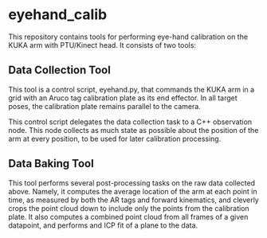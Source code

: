 # eyehand\_calib

This repository contains tools for performing eye-hand calibration on the KUKA arm
with PTU/Kinect head. It consists of two tools:

## Data Collection Tool

This tool is a control script, eyehand.py, that commands the KUKA arm in a grid with
an Aruco tag calibration plate as its end effector. In all target poses, the calibration
plate remains parallel to the camera.

This control script delegates the data collection task to a C++ observation node. This
node collects as much state as possible about the position of the arm at every position,
to be used for later calibration processing.

## Data Baking Tool

This tool performs several post-processing tasks on the raw data collected above. Namely, it
computes the average location of the arm at each point in time, as measured by both the AR
tags and forward kinematics, and cleverly crops the point cloud down to include only the
points from the calibration plate. It also computes a combined point cloud from all frames
of a given datapoint, and performs and ICP fit of a plane to the data.
